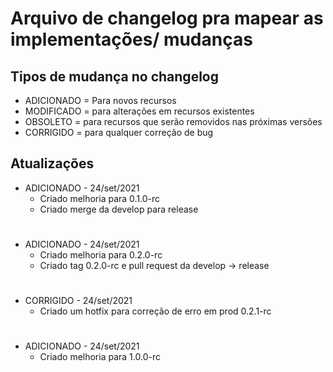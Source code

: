 # Arquivo de changelog pra mapear as implementações/ mudanças



## Tipos de mudança no changelog

- ADICIONADO =  Para novos recursos
- MODIFICADO = para alterações em recursos existentes
- OBSOLETO = para recursos que serão removidos nas próximas versões
- CORRIGIDO = para qualquer correção de bug


## Atualizações

- ADICIONADO - 24/set/2021
  - Criado melhoria para 0.1.0-rc
  - Criado merge da develop para release
#
- ADICIONADO - 24/set/2021
  - Criado melhoria para 0.2.0-rc
  - Criado tag 0.2.0-rc e pull request da develop -> release
#
- CORRIGIDO - 24/set/2021 
  - Criado um hotfix para correção de erro em prod 0.2.1-rc
#
- ADICIONADO - 24/set/2021
  - Criado melhoria para 1.0.0-rc

